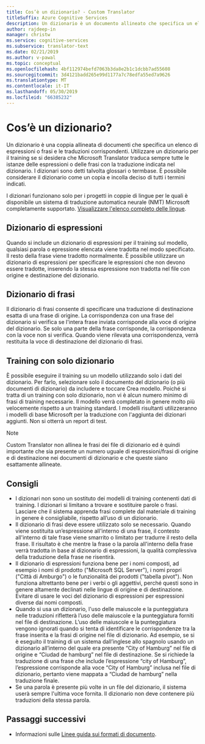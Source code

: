 ```yaml
---
title: Cos’è un dizionario? - Custom Translator
titleSuffix: Azure Cognitive Services
description: Un dizionario è un documento allineato che specifica un elenco di espressioni o frasi (e le rispettive traduzioni) che Microsoft Translator deve sempre tradurre allo stesso modo. I dizionari sono detti talvolta anche glossari o termbase.
author: rajdeep-in
manager: christw
ms.service: cognitive-services
ms.subservice: translator-text
ms.date: 02/21/2019
ms.author: v-pawal
ms.topic: conceptual
ms.openlocfilehash: 4bf112974befd7063b3da8e2b1c1dcbb7ad55608
ms.sourcegitcommit: 3d4121badd265e99d1177a7c78edfa55ed7a9626
ms.translationtype: MT
ms.contentlocale: it-IT
ms.lasthandoff: 05/30/2019
ms.locfileid: "66385232"
---
```

# <a name="what-is-a-dictionary"></a>Cos’è un dizionario?

Un dizionario è una coppia allineata di documenti che specifica un elenco di espressioni o frasi e le traduzioni corrispondenti. Utilizzare un dizionario per il training se si desidera che Microsoft Translator traduca sempre tutte le istanze delle espressioni o delle frasi con la traduzione indicata nel dizionario. I dizionari sono detti talvolta glossari o termbase. È possibile considerare il dizionario come un copia e incolla deciso di tutti i termini indicati.

I dizionari funzionano solo per i progetti in coppie di lingue per le quali è disponibile un sistema di traduzione automatica neurale (NMT) Microsoft completamente supportato. [Visualizzare l'elenco completo delle lingue](https://docs.microsoft.com/azure/cognitive-services/translator/language-support#customization).

## <a name="phrase-dictionary"></a>Dizionario di espressioni
Quando si include un dizionario di espressioni per il training sul modello, qualsiasi parola o epressione elencata viene tradotta nel modo specificato. Il resto della frase viene tradotto normalmente. È possibile utilizzare un dizionario di espressioni per specificare le espressioni che non devono essere tradotte, inserendo la stessa espressione non tradotta nel file con origine e destinazione del dizionario.

## <a name="sentence-dictionary"></a>Dizionario di frasi
Il dizionario di frasi consente di specificare una traduzione di destinazione esatta di una frase di origine. La corrispondenza con una frase del dizionario si verifica se l'intera frase inviata corrisponde alla voce di origine del dizionario.  Se solo una parte della frase corrisponde, la corrispondenza con la voce non si verifica.  Quando viene rilevata una corrispondenza, verrà restituita la voce di destinazione del dizionario di frasi.

## <a name="dictionary-only-trainings"></a>Training con solo dizionario
È possibile eseguire il training su un modello utilizzando solo i dati del dizionario. Per farlo, selezionare solo il documento del dizionario (o più documenti di dizionario) da includere e toccare Crea modello. Poiché si tratta di un training con solo dizionario, non vi è alcun numero minimo di frasi di training necessarie. Il modello verrà completato in genere molto più velocemente rispetto a un training standard.  I modelli risultanti utilizzeranno i modelli di base Microsoft per la traduzione con l'aggiunta dei dizionari aggiunti.  Non si otterrà un report di test.

>[!Note]
>Custom Translator non allinea le frasi dei file di dizionario ed è quindi importante che sia presente un numero uguale di espressioni/frasi di origine e di destinazione nei documenti di dizionario e che queste siano esattamente allineate.

## <a name="recommendations"></a>Consigli

- I dizionari non sono un sostituto dei modelli di training contenenti dati di training.  I dizionari si limitano a trovare e sostituire parole o frasi.  Lasciare che il sistema apprenda frasi complete dal materiale di training in genere è consigliabile, rispetto all’uso di un dizionario.
- Il dizionario di frasi deve essere utilizzato solo se necessario. Quando viene sostituita un’espressione all'interno di una frase, il contesto all'interno di tale frase viene smarrito o limitato per tradurre il resto della frase. Il risultato è che mentre la frase o la parola all'interno della frase verrà tradotta in base al dizionario di espressioni, la qualità complessiva della traduzione della frase ne risentirà.
- Il dizionario di espressioni funziona bene per i nomi composti, ad esempio i nomi di prodotto ("Microsoft SQL Server"), i nomi propri ("Città di Amburgo") o le funzionalità dei prodotti ("tabella pivot"). Non funziona altrettanto bene per i verbi o gli aggettivi, perché questi sono in genere altamente declinati nelle lingue di origine e di destinazione. Evitare di usare le voci del dizionario di espressioni per espressioni diverse dai nomi composti.
- Quando si usa un dizionario, l'uso delle maiuscole e la punteggiatura nelle traduzioni rifletterà l’uso delle maiuscole e la punteggiatura forniti nel file di destinazione. L’uso delle maiuscole e la punteggiatura vengono ignorati quando si tenta di identificare le corrispondenze tra la frase inserita e la frasi di origine nel file di dizionario. Ad esempio, se si è eseguito il training di un sistema dall’inglese allo spagnolo usando un dizionario all’interno del quale era presente “City of Hamburg” nel file di origine e “Ciudad de hamburg” nel file di destinazione. Se si richiede la traduzione di una frase che include l’espressione “city of Hamburg”, l’espressione corrisponde alla voce “City of Hamburg” inclusa nel file di dizionario, pertanto viene mappata a “Ciudad de hamburg” nella traduzione finale.
- Se una parola è presente più volte in un file del dizionario, il sistema userà sempre l'ultima voce fornita. Il dizionario non deve contenere più traduzioni della stessa parola.

## <a name="next-steps"></a>Passaggi successivi

- Informazioni sulle [Linee guida sui formati di documento](document-formats-naming-convention.md).
